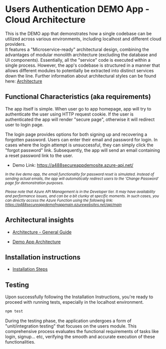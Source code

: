 # Users Authentication DEMO App - Cloud Architecture


This is the DEMO app that demonstrates how a single codebase can be utilized across various environments, including localhost and different cloud providers.
</br>
It features a "Microservice-ready" architectural design, combining the advantages of modular monolith architecture (excluding the database and UI components). Essentially, all the "service" code is executed within a single process. However, the app's codebase is structured in a manner that allows different modules to potentially be extracted into distinct services down the line. Further information about architectural styles can be found here: [Architecture](./documentation/1-Architecture.md)

## Functional Characteristics (aka requirements)
The app itself is simple. When user go to app homepage, app will try to authenticate the user using HTTP request cookie. If the user is authenticated the app will render "secure page", otherwise it will redirect user to login page.

The login page provides options for both signing up and recovering a forgotten password. Users can enter their email and password for login. In cases where the login attempt is unsuccessful, they can simply click the "forgot password" link. Subsequently, the app will send an email containing a reset password link to the user.

* Demo Link: https://a488secureappdemosite.azure-api.net/

<sup><em>In the live demo app, the email functionality for password reset is simulated. Instead of sending actual emails, the app will automatically redirect users to the 'Change Password' page for demonstration purposes.</em></sup>

<sup><em>Please note that Azure API Management is in the Developer tier. It may have availability and performance issues, and can be a bit clunky at specific moments. In such cases, you can directly access the Azure Function using the following link: https://a488secureappdemofnappmain.azurewebsites.net/api/main </em></sup>


## Architectural insights

* [Architecture - General Guide](./documentation/1-Architecture.md)

* [Demo App Architecture](./documentation/1-Architecture.md)

## Installation instructions

- [Installation Steps](./documentation/3-installation.md)
## Testing

Upon successfully following the Installation Instructions, you're ready to proceed with running tests, especially in the localhost environment.

```bash
npm test
```

During the testing phase, the application undergoes a form of "unit/integration testing" that focuses on the users module. This comprehensive process evaluates the functional requirements of tasks like login, signup... etc, verifying the smooth and accurate execution of these functionalities.

